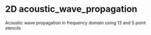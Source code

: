# 2D acoustic_wave_propagation
Acoustic wave propagation in frequency domain using 13 and 5 point stencils
